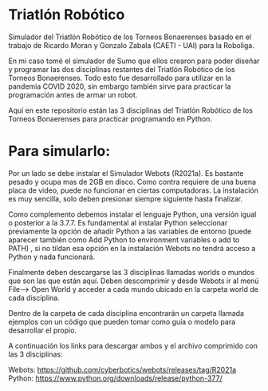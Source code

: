 # Triatlón Robótico
Simulador del Triatlón Robótico de los Torneos Bonaerenses basado en el trabajo de Ricardo Moran y Gonzalo Zabala (CAETI - UAI) para la Roboliga.

En mi caso tomé el simulador de Sumo que ellos crearon para poder diseñar y programar las dos disciplinas restantes del Triatlón Robótico de los Torneos Bonaerenses. Todo esto fue desarrollado para utilizar en la pandemia COVID 2020, sin embargo también sirve para practicar la programación antes de armar un robot.

Aquí en este repositorio están las 3 disciplinas del Triatlón Robótico de los Torneos Bonaerenses para practicar programando en Python.

# Para simularlo:

Por un lado se debe instalar el Simulador Webots (R2021a). Es bastante pesado y ocupa mas de 2GB en disco. Como contra requiere de una buena placa de video, puede no funcionar en ciertas computadoras. La instalación es muy sencilla, solo deben presionar siempre siguiente hasta finalizar.

Como complemento debemos instalar el lenguaje Python, una versión igual o posterior a la 3.7.7. Es fundamental al instalar Python seleccionar previamente la opción de añadir Python a las variables de entorno (puede aparecer también como Add Python to environment variables o add to PATH) , si no tildan esa opción en la instalación Webots no tendrá acceso a Python y nada funcionará.

Finalmente deben descargarse las 3 disciplinas llamadas worlds o mundos que son las que están aquí. Deben descomprimir y desde Webots ir al menú File--> Open World  y acceder a cada mundo ubicado en la carpeta world de cada disciplina.

Dentro de la carpeta de cada disciplina encontrarán un carpeta llamada ejemplos con un código que pueden tomar como guía o modelo para desarrollar el propio. 

A continuación los links para descargar ambos y el archivo comprimido con las 3 disciplinas:

Webots: https://github.com/cyberbotics/webots/releases/tag/R2021a
Python: https://www.python.org/downloads/release/python-377/

